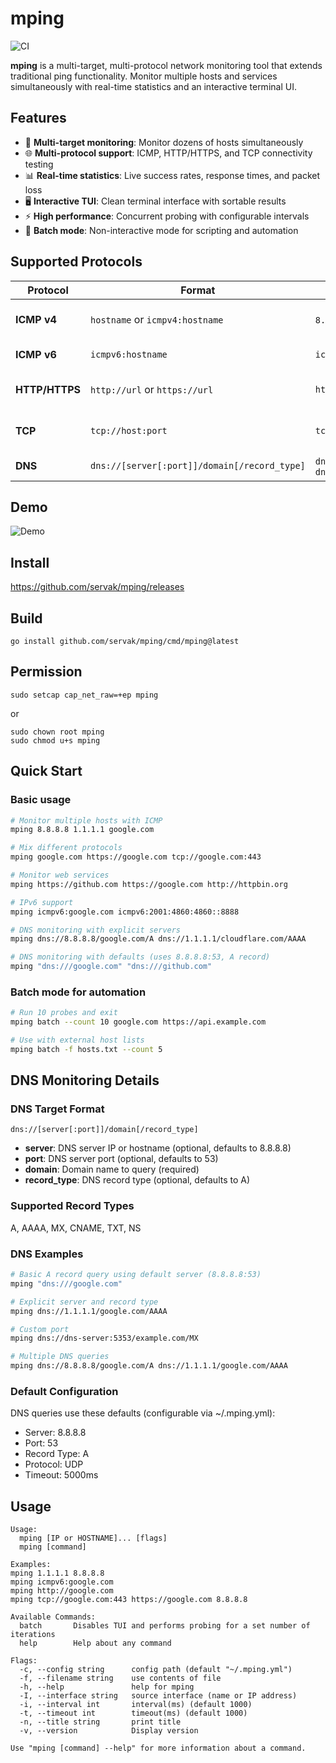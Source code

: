 mping
=====

![CI](https://github.com/servak/mping/actions/workflows/ci.yml/badge.svg)

**mping** is a multi-target, multi-protocol network monitoring tool that extends traditional ping functionality. Monitor multiple hosts and services simultaneously with real-time statistics and an interactive terminal UI.

## Features

- 🎯 **Multi-target monitoring**: Monitor dozens of hosts simultaneously
- 🌐 **Multi-protocol support**: ICMP, HTTP/HTTPS, and TCP connectivity testing
- 📊 **Real-time statistics**: Live success rates, response times, and packet loss
- 🖥️ **Interactive TUI**: Clean terminal interface with sortable results
- ⚡ **High performance**: Concurrent probing with configurable intervals
- 📁 **Batch mode**: Non-interactive mode for scripting and automation

## Supported Protocols

| Protocol | Format | Example | Description |
|----------|--------|---------|-------------|
| **ICMP v4** | `hostname` or `icmpv4:hostname` | `8.8.8.8`, `icmpv4:google.com` | Traditional ping functionality |
| **ICMP v6** | `icmpv6:hostname` | `icmpv6:google.com` | IPv6 ping support |
| **HTTP/HTTPS** | `http://url` or `https://url` | `https://google.com` | Web service monitoring |
| **TCP** | `tcp://host:port` | `tcp://google.com:443` | Port connectivity testing |
| **DNS** | `dns://[server[:port]]/domain[/record_type]` | `dns://8.8.8.8/google.com/A`, `dns:///google.com` | DNS query monitoring |

## Demo

![Demo](mping.gif)

## Install

https://github.com/servak/mping/releases

## Build

```
go install github.com/servak/mping/cmd/mping@latest
```
## Permission

```
sudo setcap cap_net_raw=+ep mping
```

or

```
sudo chown root mping
sudo chmod u+s mping
```

## Quick Start

### Basic usage
```bash
# Monitor multiple hosts with ICMP
mping 8.8.8.8 1.1.1.1 google.com

# Mix different protocols
mping google.com https://google.com tcp://google.com:443

# Monitor web services
mping https://github.com https://google.com http://httpbin.org

# IPv6 support
mping icmpv6:google.com icmpv6:2001:4860:4860::8888

# DNS monitoring with explicit servers
mping dns://8.8.8.8/google.com/A dns://1.1.1.1/cloudflare.com/AAAA

# DNS monitoring with defaults (uses 8.8.8.8:53, A record)
mping "dns:///google.com" "dns:///github.com"
```

### Batch mode for automation
```bash
# Run 10 probes and exit
mping batch --count 10 google.com https://api.example.com

# Use with external host lists
mping batch -f hosts.txt --count 5
```

## DNS Monitoring Details

### DNS Target Format
```
dns://[server[:port]]/domain[/record_type]
```

- **server**: DNS server IP or hostname (optional, defaults to 8.8.8.8)
- **port**: DNS server port (optional, defaults to 53)
- **domain**: Domain name to query (required)
- **record_type**: DNS record type (optional, defaults to A)

### Supported Record Types
A, AAAA, MX, CNAME, TXT, NS

### DNS Examples
```bash
# Basic A record query using default server (8.8.8.8:53)
mping "dns:///google.com"

# Explicit server and record type
mping dns://1.1.1.1/google.com/AAAA

# Custom port
mping dns://dns-server:5353/example.com/MX

# Multiple DNS queries
mping dns://8.8.8.8/google.com/A dns://1.1.1.1/google.com/AAAA
```

### Default Configuration
DNS queries use these defaults (configurable via ~/.mping.yml):
- Server: 8.8.8.8
- Port: 53
- Record Type: A
- Protocol: UDP
- Timeout: 5000ms

## Usage

```
Usage:
  mping [IP or HOSTNAME]... [flags]
  mping [command]

Examples:
mping 1.1.1.1 8.8.8.8
mping icmpv6:google.com
mping http://google.com
mping tcp://google.com:443 https://google.com 8.8.8.8

Available Commands:
  batch       Disables TUI and performs probing for a set number of iterations
  help        Help about any command

Flags:
  -c, --config string      config path (default "~/.mping.yml")
  -f, --filename string    use contents of file
  -h, --help               help for mping
  -I, --interface string   source interface (name or IP address)
  -i, --interval int       interval(ms) (default 1000)
  -t, --timeout int        timeout(ms) (default 1000)
  -n, --title string       print title
  -v, --version            Display version

Use "mping [command] --help" for more information about a command.
```

